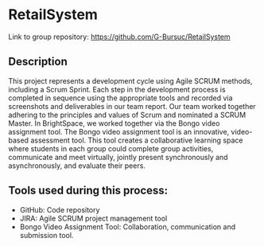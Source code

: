 # RetailSystem
Link to group repository: https://github.com/G-Bursuc/RetailSystem 

## Description

This project represents a development cycle using Agile SCRUM methods, including a Scrum Sprint. Each step in the development process is completed in sequence using the appropriate tools and recorded via screenshots and deliverables in our team report. Our team worked together adhering to the principles and values of Scrum and nominated a SCRUM Master. In BrightSpace, we worked together via the Bongo video assignment tool. The Bongo video assignment tool is an innovative, video-based assessment tool. This tool creates a collaborative learning space where students in each group could complete group activities, communicate and meet virtually, jointly 
present synchronously and asynchronously, and evaluate their peers.

## Tools used during this process:
- GitHub: Code repository
- JIRA: Agile SCRUM project management tool
- Bongo Video Assignment Tool: Collaboration, communication and submission tool.
